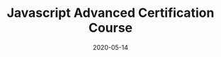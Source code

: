 ---
title: Javascript Advanced Certification Course
date: '2020-05-14'
skills:
  - Javascript
issuer: Google
imageUrl: ''
certificateUrl: https://drive.google.com/file/d/1Mk7kpuo3JrJEHAABI7aYSSE3TsJeIhx2/view
---